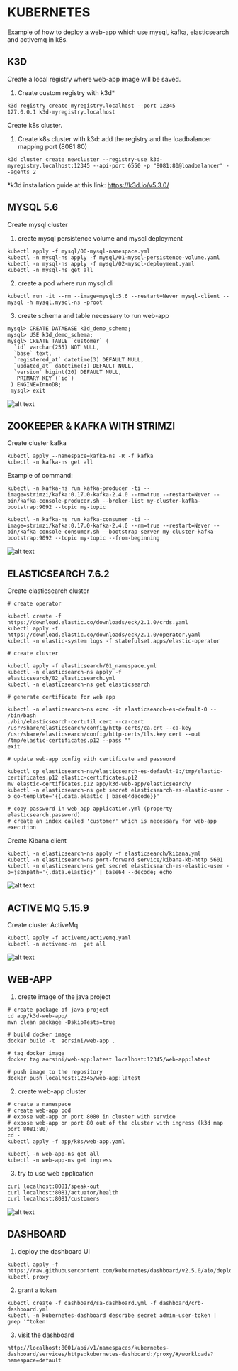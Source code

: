# KUBERNETES

Example of how to deploy a web-app which use mysql, kafka, elasticsearch and activemq in k8s.

## K3D

Create a local registry where web-app image will be saved.

1. Create custom registry with k3d*

```shell 
k3d registry create myregistry.localhost --port 12345 
127.0.0.1 k3d-myregistry.localhost 
```

Create k8s cluster.

1. Create k8s cluster with k3d: add the registry and the loadbalancer mapping port (8081:80)

```shell 
k3d cluster create newcluster --registry-use k3d-myregistry.localhost:12345 --api-port 6550 -p "8081:80@loadbalancer" --agents 2 
```

*k3d installation guide at this link: https://k3d.io/v5.3.0/

## MYSQL 5.6

Create mysql cluster

1. create mysql persistence volume and mysql deployment

```shell
kubectl apply -f mysql/00-mysql-namespace.yml
kubectl -n mysql-ns apply -f mysql/01-mysql-persistence-volume.yaml
kubectl -n mysql-ns apply -f mysql/02-mysql-deployment.yaml 
kubectl -n mysql-ns get all
```

2. create a pod where run mysql cli
```shell
kubectl run -it --rm --image=mysql:5.6 --restart=Never mysql-client -- mysql -h mysql.mysql-ns -proot
```

3. create schema and table necessary to run web-app

```shell
mysql> CREATE DATABASE k3d_demo_schema;
mysql> USE k3d_demo_schema;
mysql> CREATE TABLE `customer` (
  `id` varchar(255) NOT NULL,
  `base` text,
  `registered_at` datetime(3) DEFAULT NULL,
  `updated_at` datetime(3) DEFAULT NULL,
  `version` bigint(20) DEFAULT NULL,
   PRIMARY KEY (`id`)
 ) ENGINE=InnoDB;
 mysql> exit
```
![alt text](https://github.com/orsinialberto/k8s-demo/blob/main/graph/mysql-ns.png)

## ZOOKEEPER & KAFKA WITH STRIMZI

Create cluster kafka

```shell
kubectl apply --namespace=kafka-ns -R -f kafka
kubectl -n kafka-ns get all
```

Example of command: 

```shell
kubectl -n kafka-ns run kafka-producer -ti --image=strimzi/kafka:0.17.0-kafka-2.4.0 --rm=true --restart=Never -- bin/kafka-console-producer.sh --broker-list my-cluster-kafka-bootstrap:9092 --topic my-topic

kubectl -n kafka-ns run kafka-consumer -ti --image=strimzi/kafka:0.17.0-kafka-2.4.0 --rm=true --restart=Never -- bin/kafka-console-consumer.sh --bootstrap-server my-cluster-kafka-bootstrap:9092 --topic my-topic --from-beginning
```
![alt text](https://github.com/orsinialberto/k8s-demo/blob/main/graph/kafka-ns.png)

## ELASTICSEARCH 7.6.2

Create elasticsearch cluster
   
```shell
# create operator

kubectl create -f https://download.elastic.co/downloads/eck/2.1.0/crds.yaml
kubectl apply -f https://download.elastic.co/downloads/eck/2.1.0/operator.yaml
kubectl -n elastic-system logs -f statefulset.apps/elastic-operator  

# create cluster

kubectl apply -f elasticsearch/01_namespace.yml
kubectl -n elasticsearch-ns apply -f elasticsearch/02_elasticsearch.yml
kubectl -n elasticsearch-ns get elasticsearch

# generate certificate for web app

kubectl -n elasticsearch-ns exec -it elasticsearch-es-default-0 -- /bin/bash
./bin/elasticsearch-certutil cert --ca-cert /usr/share/elasticsearch/config/http-certs/ca.crt --ca-key /usr/share/elasticsearch/config/http-certs/tls.key cert --out /tmp/elastic-certificates.p12 --pass ""
exit

# update web-app config with certificate and password

kubectl cp elasticsearch-ns/elasticsearch-es-default-0:/tmp/elastic-certificates.p12 elastic-certificates.p12
mv elastic-certificates.p12 app/k3d-web-app/elasticsearch/
kubectl -n elasticsearch-ns get secret elasticsearch-es-elastic-user -o go-template='{{.data.elastic | base64decode}}'

# copy password in web-app application.yml (property elasticsearch.password)
# create an index called 'customer' which is necessary for web-app execution
```

Create Kibana client

```shell
kubectl -n elasticsearch-ns apply -f elasticsearch/kibana.yml
kubectl -n elasticsearch-ns port-forward service/kibana-kb-http 5601
kubectl -n elasticsearch-ns get secret elasticsearch-es-elastic-user -o=jsonpath='{.data.elastic}' | base64 --decode; echo
```

![alt text](https://github.com/orsinialberto/k8s-demo/blob/main/graph/elasticsearch-ns.png)

## ACTIVE MQ 5.15.9

Create cluster ActiveMq

```shell
kubectl apply -f activemq/activemq.yaml
kubectl -n activemq-ns  get all
```
![alt text](https://github.com/orsinialberto/k8s-demo/blob/main/graph/activemq-ns.png)

## WEB-APP

1. create image of the java project

```shell
# create package of java project
cd app/k3d-web-app/
mvn clean package -DskipTests=true

# build docker image
docker build -t  aorsini/web-app . 

# tag docker image 
docker tag aorsini/web-app:latest localhost:12345/web-app:latest 

# push image to the repository
docker push localhost:12345/web-app:latest 
```

2. create web-app cluster

```shell 
# create a namespace
# create web-app pod
# expose web-app on port 8080 in cluster with service
# expose web-app on port 80 out of the cluster with ingress (k3d map port 8081:80)
cd -
kubectl apply -f app/k8s/web-app.yaml 

kubectl -n web-app-ns get all
kubectl -n web-app-ns get ingress
``` 

3.  try to use web application

```shell 
curl localhost:8081/speak-out
curl localhost:8081/actuator/health
curl localhost:8081/customers 
```
![alt text](https://github.com/orsinialberto/k8s-demo/blob/main/graph/web-app-ns.png)

## DASHBOARD

1. deploy the dashboard UI

```shell
kubectl apply -f https://raw.githubusercontent.com/kubernetes/dashboard/v2.5.0/aio/deploy/recommended.yaml
kubectl proxy
```

2. grant a token

```shell
kubectl create -f dashboard/sa-dashboard.yml -f dashboard/crb-dashboard.yml
kubectl -n kubernetes-dashboard describe secret admin-user-token | grep '^token'
```

3. visit the dashboard

```shell
http://localhost:8001/api/v1/namespaces/kubernetes-dashboard/services/https:kubernetes-dashboard:/proxy/#/workloads?namespace=default
```
